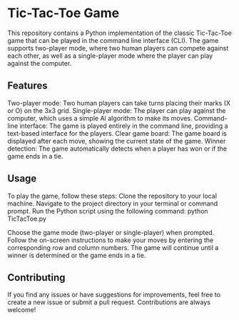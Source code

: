 # Tic-Tac-Toe Game
This repository contains a Python implementation of the classic Tic-Tac-Toe game that can be played in the command line interface (CLI). The game supports two-player mode, where two human players can compete against each other, as well as a single-player mode where the player can play against the computer.
## Features
Two-player mode: Two human players can take turns placing their marks (X or O) on the 3x3 grid.
Single-player mode: The player can play against the computer, which uses a simple AI algorithm to make its moves.
Command-line interface: The game is played entirely in the command line, providing a text-based interface for the players.
Clear game board: The game board is displayed after each move, showing the current state of the game.
Winner detection: The game automatically detects when a player has won or if the game ends in a tie.
## Usage
To play the game, follow these steps:
Clone the repository to your local machine.
Navigate to the project directory in your terminal or command prompt.
Run the Python script using the following command:
python TicTacToe.py

Choose the game mode (two-player or single-player) when prompted.
Follow the on-screen instructions to make your moves by entering the corresponding row and column numbers.
The game will continue until a winner is determined or the game ends in a tie.
## Contributing
If you find any issues or have suggestions for improvements, feel free to create a new issue or submit a pull request. Contributions are always welcome!
